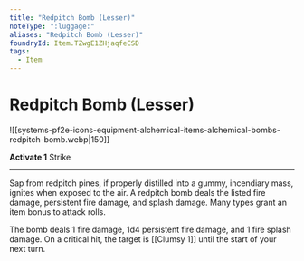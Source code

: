 ```yaml
---
title: "Redpitch Bomb (Lesser)"
noteType: ":luggage:"
aliases: "Redpitch Bomb (Lesser)"
foundryId: Item.TZwgE1ZHjaqfeCSD
tags:
  - Item
---
```


# Redpitch Bomb (Lesser)
![[systems-pf2e-icons-equipment-alchemical-items-alchemical-bombs-redpitch-bomb.webp|150]]

**Activate 1** Strike

* * *

Sap from redpitch pines, if properly distilled into a gummy, incendiary mass, ignites when exposed to the air. A redpitch bomb deals the listed fire damage, persistent fire damage, and splash damage. Many types grant an item bonus to attack rolls.

The bomb deals 1 fire damage, 1d4 persistent fire damage, and 1 fire splash damage. On a critical hit, the target is [[Clumsy 1]] until the start of your next turn.
